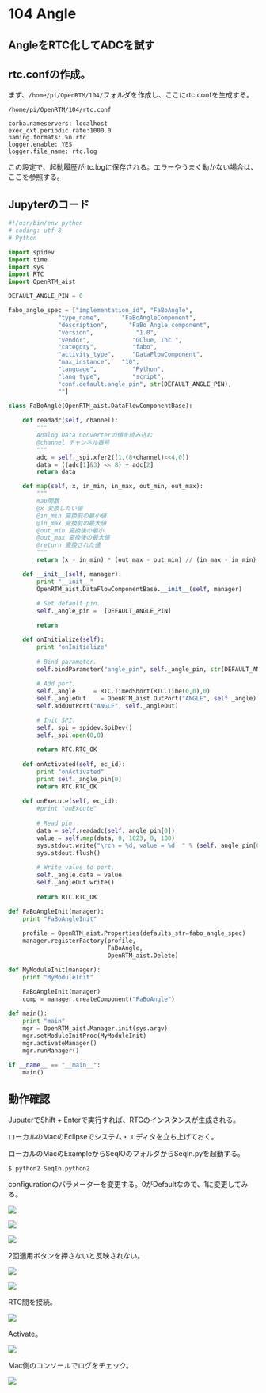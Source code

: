 # 104 Angle

## AngleをRTC化してADCを試す

## rtc.confの作成。

まず、`/home/pi/OpenRTM/104/`フォルダを作成し、ここにrtc.confを生成する。

`/home/pi/OpenRTM/104/rtc.conf`

```shell
corba.nameservers: localhost
exec_cxt.periodic.rate:1000.0
naming.formats: %n.rtc
logger.enable: YES
logger.file_name: rtc.log
```

この設定で、起動履歴がrtc.logに保存される。エラーやうまく動かない場合は、ここを参照する。

## Jupyterのコード

```python
#!/usr/bin/env python
# coding: utf-8
# Python 

import spidev
import time
import sys
import RTC
import OpenRTM_aist

DEFAULT_ANGLE_PIN = 0

fabo_angle_spec = ["implementation_id", "FaBoAngle",
              "type_name",      "FaBoAngleComponent",
              "description",      "FaBo Angle component",
              "version",            "1.0",
              "vendor",            "GClue, Inc.",
              "category",          "fabo",
              "activity_type",     "DataFlowComponent",
              "max_instance",   "10",
              "language",          "Python",
              "lang_type",         "script",
              "conf.default.angle_pin", str(DEFAULT_ANGLE_PIN),
              ""]

class FaBoAngle(OpenRTM_aist.DataFlowComponentBase):
    
    def readadc(self, channel):
        """
        Analog Data Converterの値を読み込む
        @channel チャンネル番号
        """
        adc = self._spi.xfer2([1,(8+channel)<<4,0])
        data = ((adc[1]&3) << 8) + adc[2]
        return data

    def map(self, x, in_min, in_max, out_min, out_max):
        """
        map関数
        @x 変換したい値
        @in_min 変換前の最小値
        @in_max 変換前の最大値
        @out_min 変換後の最小
        @out_max 変換後の最大値
        @return 変換された値
        """
        return (x - in_min) * (out_max - out_min) // (in_max - in_min) + out_min

    def __init__(self, manager):
        print "__init__"
        OpenRTM_aist.DataFlowComponentBase.__init__(self, manager)
        
        # Set default pin.
        self._angle_pin =  [DEFAULT_ANGLE_PIN]

        return

    def onInitialize(self):
        print "onInitialize"
        
        # Bind parameter.
        self.bindParameter("angle_pin", self._angle_pin, str(DEFAULT_ANGLE_PIN))
        
        # Add port.
        self._angle     = RTC.TimedShort(RTC.Time(0,0),0)
        self._angleOut    = OpenRTM_aist.OutPort("ANGLE", self._angle)
        self.addOutPort("ANGLE", self._angleOut)

        # Init SPI.
        self._spi = spidev.SpiDev()
        self._spi.open(0,0)
        
        return RTC.RTC_OK
    
    def onActivated(self, ec_id):
        print "onActivated"
        print self._angle_pin[0]
        return RTC.RTC_OK
    
    def onExecute(self, ec_id):
        #print "onExcute"
        
        # Read pin
        data = self.readadc(self._angle_pin[0])
        value = self.map(data, 0, 1023, 0, 100)
        sys.stdout.write("\rch = %d, value = %d  " % (self._angle_pin[0], value))
        sys.stdout.flush()
    
        # Write value to port.
        self._angle.data = value
        self._angleOut.write()
            
        return RTC.RTC_OK

def FaBoAngleInit(manager):
    print "FaBoAngleInit"
    
    profile = OpenRTM_aist.Properties(defaults_str=fabo_angle_spec)
    manager.registerFactory(profile,
                            FaBoAngle,
                            OpenRTM_aist.Delete)    

def MyModuleInit(manager):
    print "MyModuleInit"
    
    FaBoAngleInit(manager)
    comp = manager.createComponent("FaBoAngle")

def main():
    print "main"
    mgr = OpenRTM_aist.Manager.init(sys.argv)
    mgr.setModuleInitProc(MyModuleInit)
    mgr.activateManager()
    mgr.runManager()
    
if __name__ == "__main__":
    main()
```

## 動作確認

JuputerでShift + Enterで実行すれば、RTCのインスタンスが生成される。

ローカルのMacのEclipseでシステム・エディタを立ち上げておく。

ローカルのMacのExampleからSeqIOのフォルダからSeqIn.pyを起動する。

```shell
$ python2 SeqIn.python2
```

configurationのパラメーターを変更する。0がDefaultなので、1に変更してみる。

![](/img/104_001.png)

![](/img/104_002.png)

![](/img/104_003.png)

2回適用ボタンを押さないと反映されない。

![](/img/104_004.png)

![](/img/104_005.png)

RTC間を接続。

![](/img/104_006.png)

Activate。

![](/img/104_007.png)

Mac側のコンソールでログをチェック。

![](/img/104_008.png)





